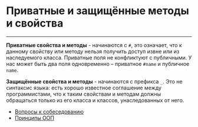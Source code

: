 # Приватные и защищённые методы и свойства
____

**Приватные свойства и методы** - начинаются с `#`, это означает, что к данному свойству или методу нельзя получить доступ извне или из наследуемого класса. Приватные поля не конфликтуют с публичными. У нас может быть два поля одновременно – приватное `#name` и публичное `name`.

**Защищённые свойства и методы** -  начинаются с префикса `_`. Это не синтаксис языка: есть хорошо известное соглашение между программистами, что к таким свойствам и методам должны обращаться только из его класса и классов, унаследованных от него.

- [Вопросы к собеседованию](../../README.md)
- [Принципы ООП](./principles.md)

